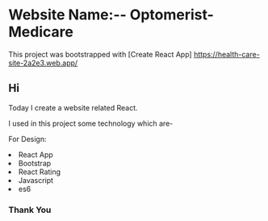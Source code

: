 # Website Name:-- Optomerist-Medicare

This project was bootstrapped with [Create React App] https://health-care-site-2a2e3.web.app/


<h2>Hi</h2>
<p>Today I create a website related React.</p>







I used in this project some technology which are-

For Design:
<li>React App</li>
<li>Bootstrap</li>
<li>React Rating</li>
<li>Javascript</li>
<li>es6</li>


<h3>Thank You</h3>

